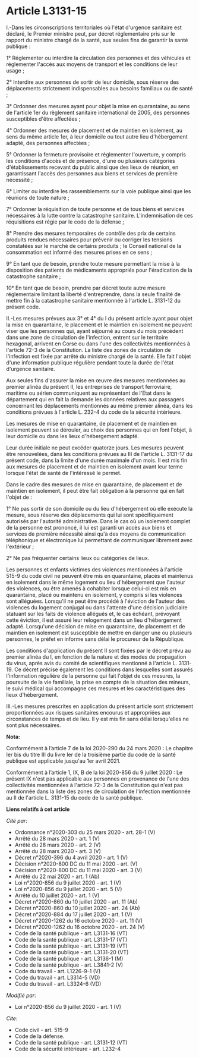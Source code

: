 # Article L3131-15

I.-Dans les circonscriptions territoriales où l'état d'urgence sanitaire est déclaré, le Premier ministre peut, par décret
réglementaire pris sur le rapport du ministre chargé de la santé, aux seules fins de garantir la santé publique : 

1° Réglementer ou interdire la circulation des personnes et des véhicules et réglementer l'accès aux moyens de transport et
les conditions de leur usage ; 

2° Interdire aux personnes de sortir de leur domicile, sous réserve des déplacements strictement indispensables aux besoins
familiaux ou de santé ; 

3° Ordonner des mesures ayant pour objet la mise en quarantaine, au sens de l'article 1er du règlement sanitaire
international de 2005, des personnes susceptibles d'être affectées ; 

4° Ordonner des mesures de placement et de maintien en isolement, au sens du même article 1er, à leur domicile ou tout autre
lieu d'hébergement adapté, des personnes affectées ; 

5° Ordonner la fermeture provisoire et réglementer l'ouverture, y compris les conditions d'accès et de présence, d'une ou
plusieurs catégories d'établissements recevant du public ainsi que des lieux de réunion, en garantissant l'accès des
personnes aux biens et services de première nécessité ; 

6° Limiter ou interdire les rassemblements sur la voie publique ainsi que les réunions de toute nature ; 

7° Ordonner la réquisition de toute personne et de tous biens et services nécessaires à la lutte contre la catastrophe
sanitaire. L'indemnisation de ces réquisitions est régie par le code de la défense ; 

8° Prendre des mesures temporaires de contrôle des prix de certains produits rendues nécessaires pour prévenir ou corriger
les tensions constatées sur le marché de certains produits ; le Conseil national de la consommation est informé des mesures
prises en ce sens ; 

9° En tant que de besoin, prendre toute mesure permettant la mise à la disposition des patients de médicaments appropriés
pour l'éradication de la catastrophe sanitaire ; 

10° En tant que de besoin, prendre par décret toute autre mesure réglementaire limitant la liberté d'entreprendre, dans la
seule finalité de mettre fin à la catastrophe sanitaire mentionnée à l'article L. 3131-12 du présent code. 

II.-Les mesures prévues aux 3° et 4° du I du présent article ayant pour objet la mise en quarantaine, le placement et le
maintien en isolement ne peuvent viser que les personnes qui, ayant séjourné au cours du mois précédent dans une zone de
circulation de l'infection, entrent sur le territoire hexagonal, arrivent en Corse ou dans l'une des collectivités
mentionnées à l'article 72-3 de la Constitution. La liste des zones de circulation de l'infection est fixée par arrêté du
ministre chargé de la santé. Elle fait l'objet d'une information publique régulière pendant toute la durée de l'état
d'urgence sanitaire. 

Aux seules fins d'assurer la mise en œuvre des mesures mentionnées au premier alinéa du présent II, les entreprises de
transport ferroviaire, maritime ou aérien communiquent au représentant de l'Etat dans le département qui en fait la demande
les données relatives aux passagers concernant les déplacements mentionnés au même premier alinéa, dans les conditions
prévues à l'article L. 232-4 du code de la sécurité intérieure. 

Les mesures de mise en quarantaine, de placement et de maintien en isolement peuvent se dérouler, au choix des personnes qui
en font l'objet, à leur domicile ou dans les lieux d'hébergement adapté. 

Leur durée initiale ne peut excéder quatorze jours. Les mesures peuvent être renouvelées, dans les conditions prévues au III
de l'article L. 3131-17 du présent code, dans la limite d'une durée maximale d'un mois. Il est mis fin aux mesures de
placement et de maintien en isolement avant leur terme lorsque l'état de santé de l'intéressé le permet. 

Dans le cadre des mesures de mise en quarantaine, de placement et de maintien en isolement, il peut être fait obligation à la
personne qui en fait l'objet de : 

1° Ne pas sortir de son domicile ou du lieu d'hébergement où elle exécute la mesure, sous réserve des déplacements qui lui
sont spécifiquement autorisés par l'autorité administrative. Dans le cas où un isolement complet de la personne est prononcé,
il lui est garanti un accès aux biens et services de première nécessité ainsi qu'à des moyens de communication téléphonique
et électronique lui permettant de communiquer librement avec l'extérieur ; 

2° Ne pas fréquenter certains lieux ou catégories de lieux. 

Les personnes et enfants victimes des violences mentionnées à l'article 515-9 du code civil ne peuvent être mis en
quarantaine, placés et maintenus en isolement dans le même logement ou lieu d'hébergement que l'auteur des violences, ou être
amenés à cohabiter lorsque celui-ci est mis en quarantaine, placé ou maintenu en isolement, y compris si les violences sont
alléguées. Lorsqu'il ne peut être procédé à l'éviction de l'auteur des violences du logement conjugal ou dans l'attente d'une
décision judiciaire statuant sur les faits de violence allégués et, le cas échéant, prévoyant cette éviction, il est assuré
leur relogement dans un lieu d'hébergement adapté. Lorsqu'une décision de mise en quarantaine, de placement et de maintien en
isolement est susceptible de mettre en danger une ou plusieurs personnes, le préfet en informe sans délai le procureur de la
République. 

Les conditions d'application du présent II sont fixées par le décret prévu au premier alinéa du I, en fonction de la nature
et des modes de propagation du virus, après avis du comité de scientifiques mentionné à l'article L. 3131-19. Ce décret
précise également les conditions dans lesquelles sont assurés l'information régulière de la personne qui fait l'objet de ces
mesures, la poursuite de la vie familiale, la prise en compte de la situation des mineurs, le suivi médical qui accompagne
ces mesures et les caractéristiques des lieux d'hébergement. 

III.-Les mesures prescrites en application du présent article sont strictement proportionnées aux risques sanitaires encourus
et appropriées aux circonstances de temps et de lieu. Il y est mis fin sans délai lorsqu'elles ne sont plus nécessaires.

**Nota:**

Conformément à l’article 7 de la loi 2020-290 du 24 mars 2020 : Le chapitre Ier bis du titre III du livre Ier de la troisième
partie du code de la santé publique est applicable jusqu'au 1er avril 2021.

Conformément à l’article 1, IX, B de la loi 2020-856 du 9 juillet 2020 : Le présent IX n'est pas applicable aux personnes en
provenance de l'une des collectivités mentionnées à l'article 72-3 de la Constitution qui n'est pas mentionnée dans la liste
des zones de circulation de l'infection mentionnée au II de l'article L. 3131-15 du code de la santé publique.

**Liens relatifs à cet article**

_Cité par_:

  - Ordonnance n°2020-303 du 25 mars 2020 - art. 28-1 (V)
  - Arrêté du 28 mars 2020 - art. 1 (V)
  - Arrêté du 28 mars 2020 - art. 2 (V)
  - Arrêté du 28 mars 2020 - art. 3 (V)
  - Décret n°2020-396 du 4 avril 2020 - art. 1 (V)
  - Décision n°2020-800 DC du 11 mai 2020 - art. (V)
  - Décision n°2020-800 DC du 11 mai 2020 - art. 3 (V)
  - Arrêté du 22 mai 2020 - art. 1 (Ab)
  - Loi n°2020-856 du 9 juillet 2020 - art. 1 (V)
  - Loi n°2020-856 du 9 juillet 2020 - art. 5 (V)
  - Arrêté du 10 juillet 2020 - art. 1 (V)
  - Décret n°2020-860 du 10 juillet 2020 - art. 11 (Ab)
  - Décret n°2020-860 du 10 juillet 2020 - art. 24 (Ab)
  - Décret n°2020-884 du 17 juillet 2020 - art. 1 (V)
  - Décret n°2020-1262 du 16 octobre 2020 - art. 11 (V)
  - Décret n°2020-1262 du 16 octobre 2020 - art. 24 (V)
  - Code de la santé publique - art. L3131-16 (VT)
  - Code de la santé publique - art. L3131-17 (VT)
  - Code de la santé publique - art. L3131-19 (VT)
  - Code de la santé publique - art. L3131-20 (VT)
  - Code de la santé publique - art. L3136-1 (M)
  - Code de la santé publique - art. L3841-2 (V)
  - Code du travail - art. L1226-9-1 (V)
  - Code du travail - art. L3314-5 (VD)
  - Code du travail - art. L3324-6 (VD)

_Modifié par_:

  - Loi n°2020-856 du 9 juillet 2020 - art. 1 (V)

_Cite_:

  - Code civil - art. 515-9
  - Code de la défense.
  - Code de la santé publique - art. L3131-12 (VT)
  - Code de la sécurité intérieure - art. L232-4
